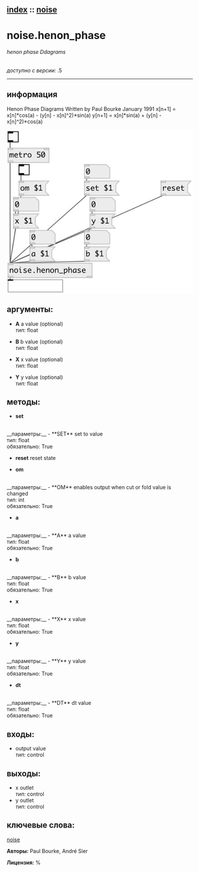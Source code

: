 [index](index.html) :: [noise](category_noise.html)
---

# noise.henon_phase

###### henon phase Ddagrams

*доступно с версии:* .5

---


## информация
Henon Phase Diagrams Written by Paul Bourke January 1991 x[n+1] = x[n]*cos(a) - (y[n] - x[n]^2)*sin(a) y[n+1] = x[n]*sin(a) + (y[n] - x[n]^2)*cos(a)


[![example](../examples/img/noise.henon_phase.jpg)](../examples/pd/noise.henon_phase.pd)



## аргументы:

* **A**
a value (optional)<br>
_тип:_ float<br>

* **B**
b value (optional)<br>
_тип:_ float<br>

* **X**
x value (optional)<br>
_тип:_ float<br>

* **Y**
y value (optional)<br>
_тип:_ float<br>



## методы:

* **set**
<br>
  __параметры:__
  - **SET** set to value<br>
    тип: float <br>
    обязательно: True <br>

* **reset**
reset state<br>

* **om**
<br>
  __параметры:__
  - **OM** enables output when cut or fold value is changed<br>
    тип: int <br>
    обязательно: True <br>

* **a**
<br>
  __параметры:__
  - **A** a value<br>
    тип: float <br>
    обязательно: True <br>

* **b**
<br>
  __параметры:__
  - **B** b value<br>
    тип: float <br>
    обязательно: True <br>

* **x**
<br>
  __параметры:__
  - **X** x value<br>
    тип: float <br>
    обязательно: True <br>

* **y**
<br>
  __параметры:__
  - **Y** y value<br>
    тип: float <br>
    обязательно: True <br>

* **dt**
<br>
  __параметры:__
  - **DT** dt value<br>
    тип: float <br>
    обязательно: True <br>






## входы:

* output value<br>
_тип:_ control



## выходы:

* x outlet<br>
_тип:_ control
* y outlet<br>
_тип:_ control



## ключевые слова:

[noise](keywords/noise.html)






**Авторы:** Paul Bourke, André Sier




**Лицензия:** %





